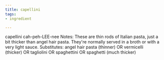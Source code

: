 ```yaml
---
title: capellini
tags:
- ingredient

---
```

capellini cah-peh-LEE-nee Notes: These are thin rods of Italian pasta, just a bit thicker than angel hair pasta. They're normally served in a broth or with a very light sauce. Substitutes: angel hair pasta (thinner) OR vermicelli (thicker) OR tagliolini OR spaghettini OR spaghetti (much thicker)
